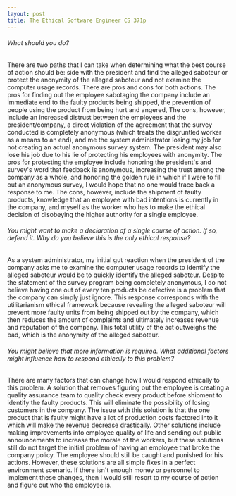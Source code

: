 ```yaml
---
layout: post
title: The Ethical Software Engineer CS 371p
---
```


###### What should you do?
There are two paths that I can take when determining what the best course of action should be: side with the president and find the alleged saboteur or protect the anonymity of the alleged saboteur and not examine the computer usage records. There are pros and cons for both actions. The pros for finding out the employee sabotaging the company include an immediate end to the faulty products being shipped, the prevention of people using the product from being hurt and angered, The cons, however, include an increased distrust between the employees and the president/company, a direct violation of the agreement that the survey conducted is completely anonymous (which treats the disgruntled worker as a means to an end), and me the system administrator losing my job for not creating an actual anonymous survey system. The president may also lose his job due to his lie of protecting his employees with anonymity. The pros for protecting the employee include honoring the president's and survey's word that feedback is anonymous, increasing the trust among the company as a whole, and honoring the golden rule in which if I were to fill out an anonymous survey, I would hope that no one would trace back a response to me. The cons, however, include the shipment of faulty products, knowledge that an employee with bad intentions is currently in the company, and myself as the worker who has to make the ethical decision of disobeying the higher authority for a single employee.

###### You might want to make a declaration of a single course of action. If so, defend it. Why do you believe this is the only ethical response?
As a system administrator, my initial gut reaction when the president of the company asks me to examine the computer usage records to identify the alleged saboteur would be to quickly identify the alleged saboteur. Despite the statement of the survey program being completely anonymous, I do not believe having one out of every ten products be defective is a problem that the company can simply just ignore. This response corresponds with the utilitarianism ethical framework because revealing the alleged saboteur will prevent more faulty units from being shipped out by the company, which then reduces the amount of complaints and ultimately increases revenue and reputation of the company. This total utility of the act outweighs the bad, which is the anonymity of the alleged saboteur. 

###### You might believe that more information is required. What additional factors might influence how to respond ethically to this problem? 
There are many factors that can change how I would respond ethically to this problem. A solution that removes figuring out the employee is creating a quality assurance team to quality check every product before shipment to identify the faulty products. This will eliminate the possibility of losing customers in the company. The issue with this solution is that the one product that is faulty might have a lot of production costs factored into it which will make the revenue decrease drastically. Other solutions include making improvements into employee quality of life and sending out public announcements to increase the morale of the workers, but these solutions still do not target the initial problem of having an employee that broke the company policy. The employee should still be caught and punished for his actions. However, these solutions are all simple fixes in a perfect environment scenario. If there isn't enough money or personnel to implement these changes, then I would still resort to my course of action and figure out who the employee is.
